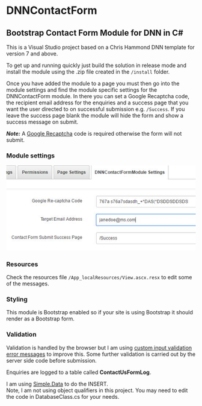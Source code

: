 # DNNContactForm

## Bootstrap Contact Form Module for DNN in C&#35;

This is a Visual Studio project based on a Chris Hammond DNN template for version 7 and above.

To get up and running quickly just build the solution in release mode and install the module using the .zip file created in the `/install` folder.

Once you have added the module to a page you must then go into the module settings and find the module specific settings for the DNNContactForm module. In there you can set a Google Recaptcha code, the recipient email
address for the enquiries and a success page that you want the user directed to on successful submission e.g. `/Success`.  If you leave the success page
blank the module will hide the form and show a success message on submit.

<strong><em>Note:</em></strong> A [Google Recaptcha](https://developers.google.com/recaptcha/) code is required otherwise the form will not submit.

### Module settings

![contact module settings](images/settings.jpg)

### Resources

Check the resources file `/App_localResources/View.ascx.resx` to edit some of the messages.

### Styling 

This module is Bootstrap enabled so if your site is using Bootstrap it should render as a Bootstrap form.

### Validation

Validation is handled by the browser but I am using [custom input validation error messages](https://libraries.io/npm/civem) to improve this.
Some further validation is carried out by the server side code before submission.

Enquiries are logged to a table called <strong>ContactUsFormLog</strong>. 

I am using [Simple.Data](https://github.com/markrendle/Simple.Data) to do the INSERT.  
Note, I am not using object qualifiers in this project. You may need to edit the code
in DatabaseClass.cs for your needs.
